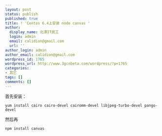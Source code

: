 ```yaml
---
layout: post
status: publish
published: true
title: ! 'Centos 6.4上安装 node canvas '
author:
  display_name: 北漂IT民工
  login: admin
  email: calidion@gmail.com
  url: ''
author_login: admin
author_email: calidion@gmail.com
wordpress_id: 1765
wordpress_url: http://www.3gcnbeta.com/wordpress/?p=1765
categories:
- 其它
tags: []
comments: []
---
```

首先安装：

```shell
yum install cairo cairo-devel cairomm-devel libjpeg-turbo-devel pango-devel
```
然后再

```shell
npm install canvas
```